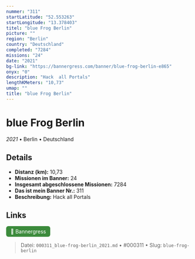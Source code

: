 ```yaml
---
nummer: "311"
startLatitude: "52.553263"
startLongitude: "13.378403"
titel: "blue Frog Berlin"
picture: ""
region: "Berlin"
country: "Deutschland"
completed: "7284"
missions: "24"
date: "2021"
bg-link: "https://bannergress.com/banner/blue-frog-berlin-e865"
onyx: "0"
description: "Hack  all Portals"
lengthKMeters: "10,73"
umap: ""
title: "blue Frog Berlin"
---
```

# blue Frog Berlin

*2021* • Berlin • Deutschland



## Details
- **Distanz (km):** 10,73
- **Missionen im Banner:** 24
- **Insgesamt abgeschlossene Missionen:** 7284
- **Das ist mein Banner Nr.:** 311
- **Beschreibung:** Hack  all Portals


## Links
<div style="margin-top: 0.5em;">
<a href="https://bannergress.com/banner/blue-frog-berlin-e865" target="_blank" style="display:inline-block;margin-right:8px;padding:6px 12px;background-color:#3c8b3c;color:white;text-decoration:none;border-radius:6px;">🔗 Bannergress</a>

</div>


> Datei: `000311_blue-frog-berlin_2021.md` • #000311 • Slug: `blue-frog-berlin`
